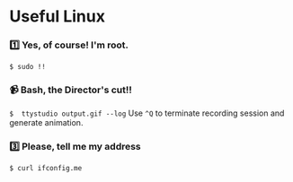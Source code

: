 Useful Linux
============

### :one: Yes, of course! I'm root.

```$ sudo !!```

### :video_camera: Bash, the Director's cut!!

```$  ttystudio output.gif --log```
Use ```^Q``` to terminate recording session and generate animation.

### :three: Please, tell me my address
``` $ curl ifconfig.me ```

